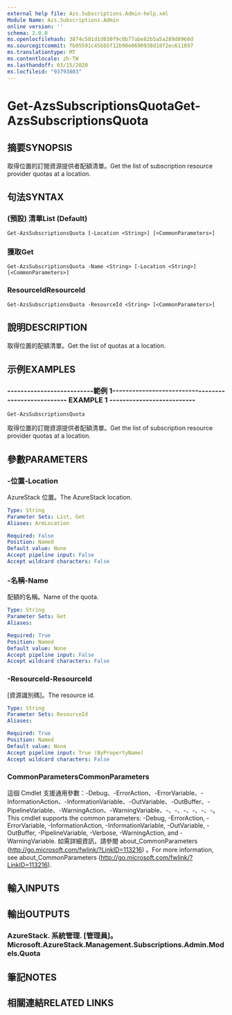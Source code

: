 ```yaml
---
external help file: Azs.Subscriptions.Admin-help.xml
Module Name: Azs.Subscriptions.Admin
online version: ''
schema: 2.0.0
ms.openlocfilehash: 3874c581d1d030f9c0b77abe82b5a5a289d8960d
ms.sourcegitcommit: fb95591c45bb5f12b98e0690938d18f2ec611897
ms.translationtype: MT
ms.contentlocale: zh-TW
ms.lasthandoff: 03/15/2020
ms.locfileid: "93793803"
---
```

# <span data-ttu-id="66528-101">Get-AzsSubscriptionsQuota</span><span class="sxs-lookup"><span data-stu-id="66528-101">Get-AzsSubscriptionsQuota</span></span>

## <span data-ttu-id="66528-102">摘要</span><span class="sxs-lookup"><span data-stu-id="66528-102">SYNOPSIS</span></span>
<span data-ttu-id="66528-103">取得位置的訂閱資源提供者配額清單。</span><span class="sxs-lookup"><span data-stu-id="66528-103">Get the list of subscription resource provider quotas at a location.</span></span>

## <span data-ttu-id="66528-104">句法</span><span class="sxs-lookup"><span data-stu-id="66528-104">SYNTAX</span></span>

### <span data-ttu-id="66528-105"> (預設) 清單</span><span class="sxs-lookup"><span data-stu-id="66528-105">List (Default)</span></span>
```
Get-AzsSubscriptionsQuota [-Location <String>] [<CommonParameters>]
```

### <span data-ttu-id="66528-106">獲取</span><span class="sxs-lookup"><span data-stu-id="66528-106">Get</span></span>
```
Get-AzsSubscriptionsQuota -Name <String> [-Location <String>] [<CommonParameters>]
```

### <span data-ttu-id="66528-107">ResourceId</span><span class="sxs-lookup"><span data-stu-id="66528-107">ResourceId</span></span>
```
Get-AzsSubscriptionsQuota -ResourceId <String> [<CommonParameters>]
```

## <span data-ttu-id="66528-108">說明</span><span class="sxs-lookup"><span data-stu-id="66528-108">DESCRIPTION</span></span>
<span data-ttu-id="66528-109">取得位置的配額清單。</span><span class="sxs-lookup"><span data-stu-id="66528-109">Get the list of quotas at a location.</span></span>

## <span data-ttu-id="66528-110">示例</span><span class="sxs-lookup"><span data-stu-id="66528-110">EXAMPLES</span></span>

### <span data-ttu-id="66528-111">--------------------------範例 1--------------------------</span><span class="sxs-lookup"><span data-stu-id="66528-111">-------------------------- EXAMPLE 1 --------------------------</span></span>
```
Get-AzsSubscriptionsQuota
```

<span data-ttu-id="66528-112">取得位置的訂閱資源提供者配額清單。</span><span class="sxs-lookup"><span data-stu-id="66528-112">Get the list of subscription resource provider quotas at a location.</span></span>

## <span data-ttu-id="66528-113">參數</span><span class="sxs-lookup"><span data-stu-id="66528-113">PARAMETERS</span></span>

### <span data-ttu-id="66528-114">-位置</span><span class="sxs-lookup"><span data-stu-id="66528-114">-Location</span></span>
<span data-ttu-id="66528-115">AzureStack 位置。</span><span class="sxs-lookup"><span data-stu-id="66528-115">The AzureStack location.</span></span>

```yaml
Type: String
Parameter Sets: List, Get
Aliases: ArmLocation

Required: False
Position: Named
Default value: None
Accept pipeline input: False
Accept wildcard characters: False
```

### <span data-ttu-id="66528-116">-名稱</span><span class="sxs-lookup"><span data-stu-id="66528-116">-Name</span></span>
<span data-ttu-id="66528-117">配額的名稱。</span><span class="sxs-lookup"><span data-stu-id="66528-117">Name of the quota.</span></span>

```yaml
Type: String
Parameter Sets: Get
Aliases: 

Required: True
Position: Named
Default value: None
Accept pipeline input: False
Accept wildcard characters: False
```

### <span data-ttu-id="66528-118">-ResourceId</span><span class="sxs-lookup"><span data-stu-id="66528-118">-ResourceId</span></span>
<span data-ttu-id="66528-119">[資源識別碼]。</span><span class="sxs-lookup"><span data-stu-id="66528-119">The resource id.</span></span>

```yaml
Type: String
Parameter Sets: ResourceId
Aliases: 

Required: True
Position: Named
Default value: None
Accept pipeline input: True (ByPropertyName)
Accept wildcard characters: False
```

### <span data-ttu-id="66528-120">CommonParameters</span><span class="sxs-lookup"><span data-stu-id="66528-120">CommonParameters</span></span>
<span data-ttu-id="66528-121">這個 Cmdlet 支援通用參數：-Debug、-ErrorAction、-ErrorVariable、-InformationAction、-InformationVariable、-OutVariable、-OutBuffer、-PipelineVariable、-WarningAction、-WarningVariable、-、-、-、-、-、-。</span><span class="sxs-lookup"><span data-stu-id="66528-121">This cmdlet supports the common parameters: -Debug, -ErrorAction, -ErrorVariable, -InformationAction, -InformationVariable, -OutVariable, -OutBuffer, -PipelineVariable, -Verbose, -WarningAction, and -WarningVariable.</span></span> <span data-ttu-id="66528-122">如需詳細資訊，請參閱 about_CommonParameters (http://go.microsoft.com/fwlink/?LinkID=113216) 。</span><span class="sxs-lookup"><span data-stu-id="66528-122">For more information, see about_CommonParameters (http://go.microsoft.com/fwlink/?LinkID=113216).</span></span>

## <span data-ttu-id="66528-123">輸入</span><span class="sxs-lookup"><span data-stu-id="66528-123">INPUTS</span></span>

## <span data-ttu-id="66528-124">輸出</span><span class="sxs-lookup"><span data-stu-id="66528-124">OUTPUTS</span></span>

### <span data-ttu-id="66528-125">AzureStack. 系統管理. [管理員]。</span><span class="sxs-lookup"><span data-stu-id="66528-125">Microsoft.AzureStack.Management.Subscriptions.Admin.Models.Quota</span></span>

## <span data-ttu-id="66528-126">筆記</span><span class="sxs-lookup"><span data-stu-id="66528-126">NOTES</span></span>

## <span data-ttu-id="66528-127">相關連結</span><span class="sxs-lookup"><span data-stu-id="66528-127">RELATED LINKS</span></span>

